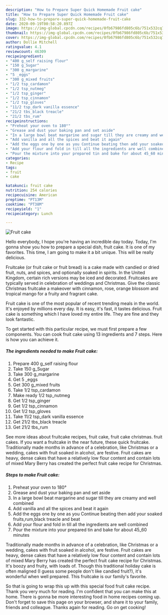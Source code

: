 ```yaml
---
description: "How to Prepare Super Quick Homemade Fruit cake"
title: "How to Prepare Super Quick Homemade Fruit cake"
slug: 332-how-to-prepare-super-quick-homemade-fruit-cake
date: 2020-09-19T00:58:20.897Z
image: https://img-global.cpcdn.com/recipes/0fb67986fd805c6b/751x532cq70/fruit-cake-recipe-main-photo.jpg
thumbnail: https://img-global.cpcdn.com/recipes/0fb67986fd805c6b/751x532cq70/fruit-cake-recipe-main-photo.jpg
cover: https://img-global.cpcdn.com/recipes/0fb67986fd805c6b/751x532cq70/fruit-cake-recipe-main-photo.jpg
author: Dollie Mitchell
ratingvalue: 4.1
reviewcount: 46309
recipeingredient:
- "400 g_self raising flour"
- "150 g_Sugar"
- "300 g_margarine"
- "5 _eggs"
- "300 g_mixed fruits"
- "1/2 tsp_cardamon"
- "1/2 tsp_nutmeg"
- "1/2 tsp_ginger"
- "1/2 tsp_cinnamon"
- "1/2 tsp_gloves"
- "11/2 tsp_dark vanilla essence"
- "21/2 tbs_black treacle"
- "21/2 tbs_rum"
recipeinstructions:
- "Preheat your oven to 180°"
- "Grease and dust your baking pan and set aside"
- "In a large bowl beat margarine and sugar till they are creamy and well combined"
- "Add vanilla and all the spices and beat it again"
- "Add the eggs one by one as you Continue beating then add your soaked fruits,rum,black treacle and beat"
- "Add your flour and fold in till all the ingredients are well combined"
- "Pour the mixture into your prepared tin and bake for about 45_60 minutes"
categories:
- Recipe
tags:
- fruit
- cake

katakunci: fruit cake 
nutrition: 254 calories
recipecuisine: American
preptime: "PT13M"
cooktime: "PT38M"
recipeyield: "1"
recipecategory: Lunch

---
```



![Fruit cake](https://img-global.cpcdn.com/recipes/0fb67986fd805c6b/751x532cq70/fruit-cake-recipe-main-photo.jpg)

Hello everybody, I hope you're having an incredible day today. Today, I'm gonna show you how to prepare a special dish, fruit cake. It is one of my favorites. This time, I am going to make it a bit unique. This will be really delicious.

Fruitcake (or fruit cake or fruit bread) is a cake made with candied or dried fruit, nuts, and spices, and optionally soaked in spirits. In the United Kingdom, certain rich versions may be iced and decorated. Fruitcakes are typically served in celebration of weddings and Christmas. Give the classic Christmas fruitcake a makeover with cinnamon, rose, orange blossom and tropical mango for a fruity and fragrant cake.

Fruit cake is one of the most popular of recent trending meals in the world. It's enjoyed by millions every day. It is easy, it's fast, it tastes delicious. Fruit cake is something which I have loved my entire life. They are fine and they look fantastic.


To get started with this particular recipe, we must first prepare a few components. You can cook fruit cake using 13 ingredients and 7 steps. Here is how you can achieve it.

<!--inarticleads1-->

##### The ingredients needed to make Fruit cake:

1. Prepare 400 g_self raising flour
1. Take 150 g_Sugar
1. Take 300 g_margarine
1. Get 5 _eggs
1. Get 300 g_mixed fruits
1. Take 1/2 tsp_cardamon
1. Make ready 1/2 tsp_nutmeg
1. Get 1/2 tsp_ginger
1. Get 1/2 tsp_cinnamon
1. Get 1/2 tsp_gloves
1. Take 11/2 tsp_dark vanilla essence
1. Get 21/2 tbs_black treacle
1. Get 21/2 tbs_rum


See more ideas about fruitcake recipes, fruit cake, fruit cake christmas. fruit cakes. If you want a fruitcake in the near future, these quick fruitcake. Traditionally made months in advance of a celebration, like Christmas or a wedding, cakes with fruit soaked in alcohol, are festive. Fruit cakes are heavy, dense cakes that have a relatively low flour content and contain lots of mixed Mary Berry has created the perfect fruit cake recipe for Christmas. 

<!--inarticleads2-->

##### Steps to make Fruit cake:

1. Preheat your oven to 180°
1. Grease and dust your baking pan and set aside
1. In a large bowl beat margarine and sugar till they are creamy and well combined
1. Add vanilla and all the spices and beat it again
1. Add the eggs one by one as you Continue beating then add your soaked fruits,rum,black treacle and beat
1. Add your flour and fold in till all the ingredients are well combined
1. Pour the mixture into your prepared tin and bake for about 45_60 minutes


Traditionally made months in advance of a celebration, like Christmas or a wedding, cakes with fruit soaked in alcohol, are festive. Fruit cakes are heavy, dense cakes that have a relatively low flour content and contain lots of mixed Mary Berry has created the perfect fruit cake recipe for Christmas. It&#39;s boozy and fruity, with loads of. Though this traditional holiday cake is often maligned (I guess some people don&#39;t like candied fruit?), it&#39;s wonderful when well prepared. This fruitcake is our family&#39;s favorite. 

So that is going to wrap this up with this special food fruit cake recipe. Thank you very much for reading. I'm confident that you can make this at home. There is gonna be more interesting food in home recipes coming up. Don't forget to save this page on your browser, and share it to your family, friends and colleague. Thanks again for reading. Go on get cooking!
